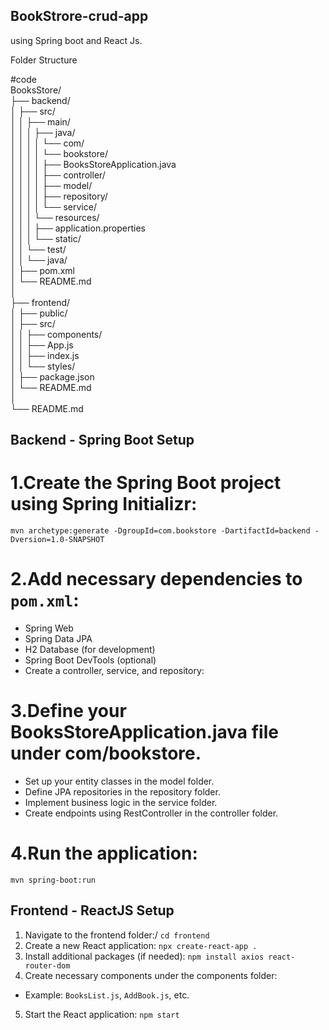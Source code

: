 ## BookStrore-crud-app
using Spring boot and React Js.

Folder Structure

#code \
BooksStore/  \
├── backend/ \
│   ├── src/ \
│   │   ├── main/ \
│   │   │   ├── java/ \
│   │   │   │   └── com/ \
│   │   │   │       └── bookstore/ \
│   │   │   │           ├── BooksStoreApplication.java \
│   │   │   │           ├── controller/ \
│   │   │   │           ├── model/ \
│   │   │   │           ├── repository/ \
│   │   │   │           └── service/ \
│   │   │   └── resources/  \
│   │   │       ├── application.properties \
│   │   │       └── static/ \
│   │   └── test/ \
│   │       └── java/ \
│   ├── pom.xml \
│   └── README.md \
│ \
├── frontend/ \
│   ├── public/ \
│   ├── src/ \
│   │   ├── components/ \
│   │   ├── App.js \
│   │   ├── index.js \
│   │   └── styles/ \
│   ├── package.json \
│   └── README.md \
│ \
└── README.md 

## Backend - Spring Boot Setup <br>
# 1.Create the Spring Boot project using Spring Initializr:
`mvn archetype:generate -DgroupId=com.bookstore -DartifactId=backend -Dversion=1.0-SNAPSHOT  `
# 2.Add necessary dependencies to `pom.xml`:
- Spring Web
- Spring Data JPA
- H2 Database (for development)
- Spring Boot DevTools (optional)
- Create a controller, service, and repository:

# 3.Define your BooksStoreApplication.java file under com/bookstore.
- Set up your entity classes in the model folder.
- Define JPA repositories in the repository folder.
- Implement business logic in the service folder.
- Create endpoints using RestController in the controller folder.
# 4.Run the application:
`mvn spring-boot:run`

## Frontend - ReactJS Setup 

1. Navigate to the frontend folder:/
  ` cd frontend `
2. Create a new React application:
   ` npx create-react-app . `
3. Install additional packages (if needed):
  ` npm install axios react-router-dom `
4. Create necessary components under the components folder:
  - Example: `BooksList.js`, `AddBook.js`, etc.

5. Start the React application:
  ` npm start `


